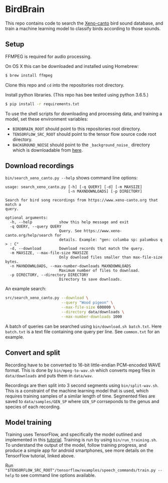 # BirdBrain

This repo contains code to search the [Xeno-canto](https://www.xeno-canto.org/) bird sound database, and train a machine learning model to classify birds according to those sounds.

## Setup

FFMPEG is required for audio processing.

On OS X this can be downloaded and installed using Homebrew:
~~~bash
$ brew install ffmpeg
~~~

Clone this repo and `cd` into the repositories root directory.

Install python libraries. (This repo has bee tested using python 3.6.5.)

~~~bash
$ pip install -r requirements.txt
~~~

To use the shell scripts for downloading and processing data, and training a model, set these environment variables:

* `BIRDBRAIN_ROOT` should point to this repositories root directory.
* `TENSORFLOW_SRC_ROOT` should point to the tensor flow source code root directory.
* `BACKGROUND_NOISE` should point to the `_background_noise_` directory which is downloadable from [here](download.tensorflow.org/data/speech_commands_v0.02.tar.gz).

## Download recordings

`bin/search_xeno_canto.py --help` shows command line options:

~~~
usage: search_xeno_canto.py [-h] [-q QUERY] [-d] [-m MAXSIZE]
                            [-n MAXNDOWNLOADS] [-p DIRECTORY]

Search for bird song recordings from https://www.xeno-canto.org that match a
query.

optional arguments:
  -h, --help            show this help message and exit
  -q QUERY, --query QUERY
                        Query. See https://www.xeno-canto.org/help/search for
                        details. Example: "gen: columba sp: palumbus q > : C"
  -d, --download        Download records that match the query.
  -m MAXSIZE, --max-file-size MAXSIZE
                        Only download files smaller than max-file-size bytes.
  -n MAXNDOWNLOADS, --max-number-downloads MAXNDOWNLOADS
                        Maximum number of files to download.
  -p DIRECTORY, --directory DIRECTORY
                        Directory to save downloads.
~~~

An example search:

~~~bash
src/search_xeno_canto.py --download \
                         --query "Wood pigeon" \
                         --max-file-size 600000 \
                         --directory data/downloads \
                         --max-number-downloads 1000
~~~

A batch of queries can be searched using `bin/download.sh batch.txt`. Here `batch.txt` is a text file containing one query per line. See `common.txt` for an example.

## Convert and split

Recording have to be converted to 16-bit little-endian PCM-encoded WAVE format. This is done by `bin/mpeg-to-wav.sh` which converts mpeg files in `data/downloads` and puts them in `data/wav`.

Recordings are then split into 3 second segments using `bin/split-wav.sh`. This is a constraint of the machine learning model that is used, which requires training samples of a similar length of time. Segmented files are saved to `data/samples/GEN_SP` where `GEN_SP` corrseponds to the genus and species of each recording.

## Model training

Training uses TensorFlow, and specifically the model outlined and implemented in this [tutorial](https://www.tensorflow.org/versions/master/tutorials/audio_recognition). Training is run by using `bin/run_training.sh`. To understand the output of the model, follow training progress, and produce a simple app for android smartphones, see more details on the TensorFlow tutorial, linked above.

Run `"$TENSORFLOW_SRC_ROOT"/tensorflow/examples/speech_commands/train.py --help` to see command line options available.